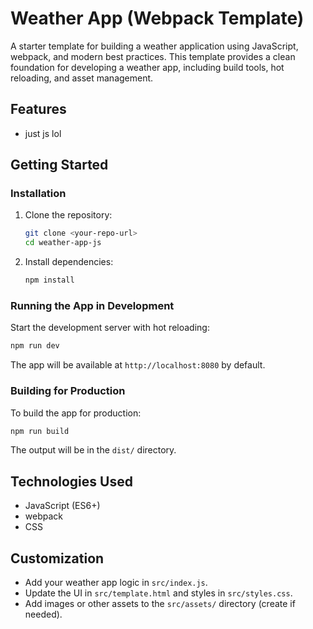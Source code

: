 # Weather App (Webpack Template)

A starter template for building a weather application using JavaScript, webpack, and modern best practices. This template provides a clean foundation for developing a weather app, including build tools, hot reloading, and asset management.

## Features
- just js lol

## Getting Started

### Installation
1. Clone the repository:
   ```bash
   git clone <your-repo-url>
   cd weather-app-js
   ```
2. Install dependencies:
   ```bash
   npm install
   ```

### Running the App in Development
Start the development server with hot reloading:
```bash
npm run dev
```
The app will be available at `http://localhost:8080` by default.

### Building for Production
To build the app for production:
```bash
npm run build
```
The output will be in the `dist/` directory.

## Technologies Used
- JavaScript (ES6+)
- webpack
- CSS

## Customization
- Add your weather app logic in `src/index.js`.
- Update the UI in `src/template.html` and styles in `src/styles.css`.
- Add images or other assets to the `src/assets/` directory (create if needed).
